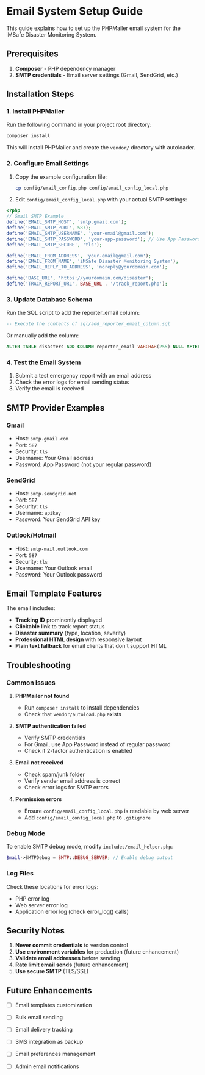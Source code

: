 # Email System Setup Guide

This guide explains how to set up the PHPMailer email system for the iMSafe Disaster Monitoring System.

## Prerequisites

1. **Composer** - PHP dependency manager
2. **SMTP credentials** - Email server settings (Gmail, SendGrid, etc.)

## Installation Steps

### 1. Install PHPMailer

Run the following command in your project root directory:

```bash
composer install
```

This will install PHPMailer and create the `vendor/` directory with autoloader.

### 2. Configure Email Settings

1. Copy the example configuration file:
   ```bash
   cp config/email_config.php config/email_config_local.php
   ```

2. Edit `config/email_config_local.php` with your actual SMTP settings:

```php
<?php
// Gmail SMTP Example
define('EMAIL_SMTP_HOST', 'smtp.gmail.com');
define('EMAIL_SMTP_PORT', 587);
define('EMAIL_SMTP_USERNAME', 'your-email@gmail.com');
define('EMAIL_SMTP_PASSWORD', 'your-app-password'); // Use App Password for Gmail
define('EMAIL_SMTP_SECURE', 'tls');

define('EMAIL_FROM_ADDRESS', 'your-email@gmail.com');
define('EMAIL_FROM_NAME', 'iMSafe Disaster Monitoring System');
define('EMAIL_REPLY_TO_ADDRESS', 'noreply@yourdomain.com');

define('BASE_URL', 'https://yourdomain.com/disaster');
define('TRACK_REPORT_URL', BASE_URL . '/track_report.php');
```

### 3. Update Database Schema

Run the SQL script to add the reporter_email column:

```sql
-- Execute the contents of sql/add_reporter_email_column.sql
```

Or manually add the column:
```sql
ALTER TABLE disasters ADD COLUMN reporter_email VARCHAR(255) NULL AFTER reporter_phone;
```

### 4. Test the Email System

1. Submit a test emergency report with an email address
2. Check the error logs for email sending status
3. Verify the email is received

## SMTP Provider Examples

### Gmail
- Host: `smtp.gmail.com`
- Port: `587`
- Security: `tls`
- Username: Your Gmail address
- Password: App Password (not your regular password)

### SendGrid
- Host: `smtp.sendgrid.net`
- Port: `587`
- Security: `tls`
- Username: `apikey`
- Password: Your SendGrid API key

### Outlook/Hotmail
- Host: `smtp-mail.outlook.com`
- Port: `587`
- Security: `tls`
- Username: Your Outlook email
- Password: Your Outlook password

## Email Template Features

The email includes:
- **Tracking ID** prominently displayed
- **Clickable link** to track report status
- **Disaster summary** (type, location, severity)
- **Professional HTML design** with responsive layout
- **Plain text fallback** for email clients that don't support HTML

## Troubleshooting

### Common Issues

1. **PHPMailer not found**
   - Run `composer install` to install dependencies
   - Check that `vendor/autoload.php` exists

2. **SMTP authentication failed**
   - Verify SMTP credentials
   - For Gmail, use App Password instead of regular password
   - Check if 2-factor authentication is enabled

3. **Email not received**
   - Check spam/junk folder
   - Verify sender email address is correct
   - Check error logs for SMTP errors

4. **Permission errors**
   - Ensure `config/email_config_local.php` is readable by web server
   - Add `config/email_config_local.php` to `.gitignore`

### Debug Mode

To enable SMTP debug mode, modify `includes/email_helper.php`:

```php
$mail->SMTPDebug = SMTP::DEBUG_SERVER; // Enable debug output
```

### Log Files

Check these locations for error logs:
- PHP error log
- Web server error log
- Application error log (check error_log() calls)

## Security Notes

1. **Never commit credentials** to version control
2. **Use environment variables** for production (future enhancement)
3. **Validate email addresses** before sending
4. **Rate limit email sends** (future enhancement)
5. **Use secure SMTP** (TLS/SSL)

## Future Enhancements

- [ ] Email templates customization
- [ ] Bulk email sending
- [ ] Email delivery tracking
- [ ] SMS integration as backup
- [ ] Email preferences management
- [ ] Admin email notifications

